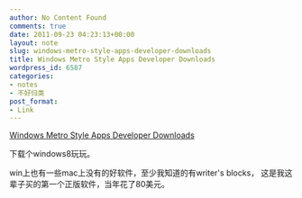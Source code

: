```yaml
---
author: No Content Found
comments: true
date: 2011-09-23 04:23:13+00:00
layout: note
slug: windows-metro-style-apps-developer-downloads
title: Windows Metro Style Apps Developer Downloads
wordpress_id: 6587
categories:
- notes
- 不好归类
post_format:
- Link
---
```


[Windows Metro Style Apps Developer Downloads](http://msdn.microsoft.com/en-us/windows/apps/br229516/)

下载个windows8玩玩。





win上也有一些mac上没有的好软件，至少我知道的有writer's blocks， 这是我这辈子买的第一个正版软件，当年花了80美元。
